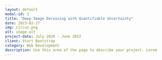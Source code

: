 ```yaml
---
layout: default
modal-id: 3
title: "Deep Image Deraining with Quantifiable Uncertainty"
date: 2023-02-27
img: circus.png
alt: image-alt
project-date: July 2020 ‐ June 2022 
client: Start Bootstrap
category: Web Development
description: Use this area of the page to describe your project. Lorem ipsum dolor sit amet, consectetur adipisicing elit. Mollitia neque assumenda ipsam nihil, molestias magnam, recusandae quos quis inventore quisquam velit asperiores, vitae? Reprehenderit soluta, eos quod consequuntur itaque. Nam.
---
```

